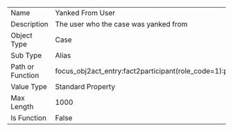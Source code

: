 |  |  |
| ------------- | ------------- |
| Name	| Yanked From User
| Description	| The user who the case was yanked from
| Object Type	| Case
| Sub Type	| Alias
| Path or Function	| focus_obj2act_entry:fact2participant(role_code=1):participant2user:login_name
| Value Type	| Standard Property
| Max Length	| 1000
| Is Function	| False
